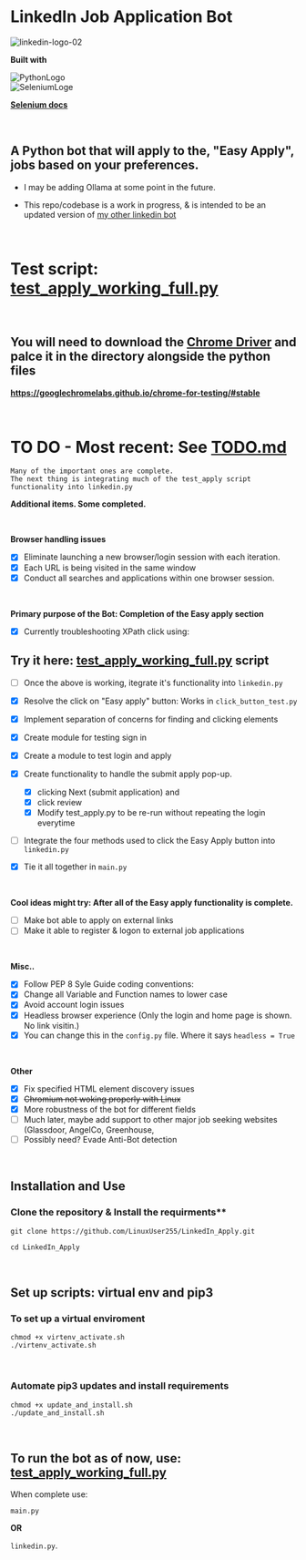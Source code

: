 

# LinkedIn Job Application Bot


![linkedin-logo-02](https://github.com/user-attachments/assets/8829660c-8021-49a2-951f-241ea62394e4)


**Built with**

![PythonLogo](https://github.com/user-attachments/assets/4c25054e-c5b1-4577-b1cc-35930bc6cae6)    
![SeleniumLoge](https://github.com/user-attachments/assets/cef6469b-8193-41ac-b663-992b2a788c0a)

**[Selenium docs](https://selenium-python.readthedocs.io/)**



<br>



## A Python bot that will apply to the, "Easy Apply", jobs based on your preferences.

- I may be adding Ollama at some point in the future.

- This repo/codebase is a work in progress, & is intended to be an updated version of [my other linkedin bot](https://github.com/LinuxUser255/linkedin-application-bot)

<br>

# Test script:  [test_apply_working_full.py](https://github.com/LinuxUser255/LinkedIn_Apply/blob/main/Test_Scripts/test_apply_working_full.py)


<br>


## You will need to download the [Chrome Driver](https://googlechromelabs.github.io/chrome-for-testing/#stable) and palce it in the directory alongside the python files
**https://googlechromelabs.github.io/chrome-for-testing/#stable**

<br>

# TO DO - Most recent: See [TODO.md](https://github.com/LinuxUser255/LinkedIn_Apply/blob/main/TODO.md)
```
Many of the important ones are complete.
The next thing is integrating much of the test_apply script functionality into linkedin.py
```

**Additional items. Some completed.**

<br>

**Browser handling issues**
- [x] Eliminate launching a new browser/login session with each iteration.
- [x] Each URL is being visited in the same window
- [x] Conduct all searches and applications within one browser session.

<br>

**Primary purpose of the Bot: Completion of the Easy apply section**
- [x] Currently troubleshooting XPath click using:
  
## Try it here: [test_apply_working_full.py](https://github.com/LinuxUser255/LinkedIn_Apply/blob/main/Test_Scripts/test_apply_working_full.py) script
- [ ] Once the above is working, itegrate it's functionality into `linkedin.py`
- [x] Resolve the click on "Easy apply" button: Works in `click_button_test.py`
- [x] Implement separation of concerns for finding and clicking elements
- [x] Create module for testing sign in
- [x] Create a module to test login and apply

- [x]  Create functionality to handle the submit apply pop-up.  
	- [x] clicking Next (submit application) and 
	- [x] click review
	- [x] Modify test_apply.py to be re-run without repeating the login everytime

- [ ] Integrate the four methods used to click the Easy Apply button into `linkedin.py`


- [x] Tie it all together in `main.py`


<br>

  **Cool ideas might try: After all of the Easy apply functionality is complete.**
- [ ] Make bot able to apply on external links
- [ ] Make it able to register & logon to external job applications

<br>

  **Misc..**
- [x] Follow PEP 8 Syle Guide coding conventions:
- [x] Change all Variable and Function names to lower case
- [x] Avoid account login issues
- [x] Headless browser experience (Only the login and home page is shown. No link visitin.)
- [x] You can change this in the `config.py` file. Where it says `headless = True`

<br>

**Other**
- [x] Fix specified HTML element discovery issues
- [x] ~~Chromium not woking properly with Linux~~
- [x] More robustness of the bot for different fields
- [ ] Much later, maybe add support to other major job seeking websites (Glassdoor, AngelCo, Greenhouse,
- [ ] Possibly need? Evade Anti-Bot detection

<br>

## Installation and Use

### Clone the repository & Install the requirments**
```shell
git clone https://github.com/LinuxUser255/LinkedIn_Apply.git

cd LinkedIn_Apply
```
<br>

## Set up scripts: virtual env and pip3

### To set up a virtual enviroment
```shell
chmod +x virtenv_activate.sh
./virtenv_activate.sh
```
<br>

### Automate pip3 updates and install requirements

```shell
chmod +x update_and_install.sh
./update_and_install.sh
````

<br>

## To run the bot as of now, use: [test_apply_working_full.py](https://github.com/LinuxUser255/LinkedIn_Apply/blob/main/Test_Scripts/test_apply_working_full.py)  


When complete use:

`main.py` 

**OR**

`linkedin.py`.


<br>


